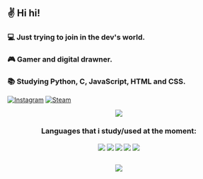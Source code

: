 ## ✌️ Hi hi!
### 💻 Just trying to join in the dev's world.
### 🎮 Gamer and digital drawner.
### 📚 Studying Python, C, JavaScript, HTML and CSS.

[![Instagram](https://img.shields.io/badge/Instagram-E4405F?style=for-the-badge&logo=instagram&logoColor=white)](https://www.instagram.com/rhide_italo/)
[![Steam](https://img.shields.io/badge/Steam-000000?style=for-the-badge&logo=steam&logoColor=white)](https://steamcommunity.com/profiles/76561198849398018/)
<br>
<p align="center">
  <img src="https://github-readme-stats.vercel.app/api?username=ItaloRhide&show_icons=true&theme=tokyonight">
</p>

<h3 align="center">
  <b>Languages that i study/used at the moment:
</h3>

<div align="center">
  <img align="center" src="https://img.shields.io/badge/C-00599C?style=for-the-badge&logo=c&logoColor=white" />
  <img align="center" src="https://img.shields.io/badge/JavaScript-323330?style=for-the-badge&logo=javascript&logoColor=F7DF1E" />
  <img align="center" src="https://img.shields.io/badge/Python-3776AB?style=for-the-badge&logo=python&logoColor=white" />
  <img align="center" src="https://img.shields.io/badge/CSS-239120?&style=for-the-badge&logo=css3&logoColor=white" />
  <img align="center" src="https://img.shields.io/badge/HTML5-E34F26?style=for-the-badge&logo=html5&logoColor=white" />
</div>
<br>
<p align="center">
  <img src="https://github-readme-stats.vercel.app/api/top-langs/?username=ItaloRhide&layout=donut">
</p>
